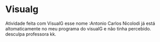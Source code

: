 # Visualg
Atividade feita com VisualG
esse nome :Antonio Carlos Nicolodi já está altomaticamente no meu programa do visualG
e não tinha percebido. desculpa professora kk.
